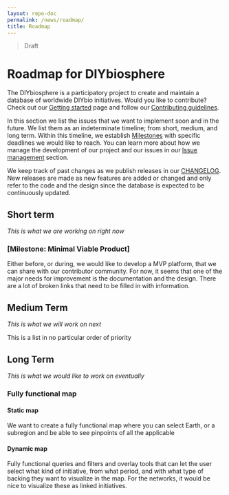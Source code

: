```yaml
---
layout: repo-doc
permalink: /news/roadmap/
title: Roadmap
---
```

> Draft

# Roadmap for DIYbiosphere
The DIYbiosphere is a participatory project to create and maintain a database of worldwide DIYbio initiatives. Would you like to contribute? Check out our [Getting started] page and follow our [Contributing guidelines].

In this section we list the issues that we want to implement soon and in the future. We list them as an indeterminate timeline; from short, medium, and long term. Within this timeline, we establish [Milestones] with specific deadlines we would like to reach. You can learn more about how we manage the development of our project and our issues in our [Issue management] section.

We keep track of past changes as we publish releases in our [CHANGELOG]. New releases are made as new features are added or changed and only refer to the code and the design since the database is expected to be continuously updated.

## Short term
_This is what we are working on right now_

### [Milestone: Minimal Viable Product]
Either before, or during, we would like to develop a MVP platform, that we can share with our contributor community. For now, it seems that one of the major needs for improvement is the documentation and the design. There are a lot of broken links that need to be filled in with information.


## Medium Term
_This is what we will work on next_

This is a list in no particular order of priority



## Long Term
_This is what we would like to work on eventually_

### Fully functional map
#### Static map
We want to create a fully functional map where you can select Earth, or a subregion and be able to see pinpoints of all the applicable

#### Dynamic map
Fully functional queries and filters and overlay tools that can let the user select what kind of initiative, from what period, and with what type of backing they want to visualize in the map.
For the networks, it would be nice to visualize these as linked initiatives.

[Getting started]: /help/getting-started
[Contributing guidelines]: /contributing
[Milestones]: #
[Issue management]: #
[Changelog]: /changelog
[Milestone:Minimal Viable Product]: https://github.com/DIYbiosphere/diybiosphere.io/milestones/Minimal%20Viable%20Product
